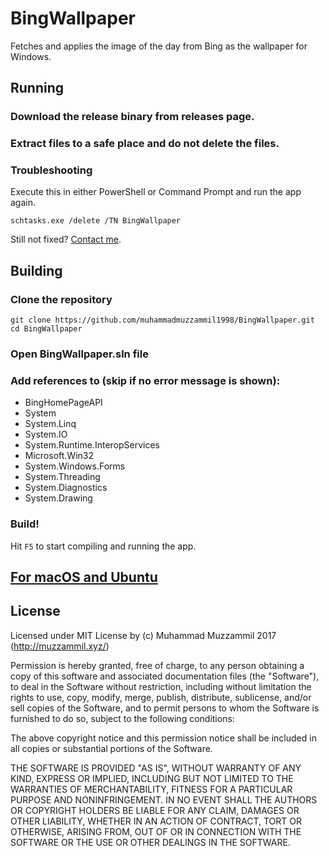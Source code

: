
# BingWallpaper
Fetches and applies the image of the day from Bing as the wallpaper for Windows.

## Running
### Download the release binary from releases page.
### Extract files to a safe place and do not delete the files.
### Troubleshooting
Execute this in either PowerShell or Command Prompt and run the app again.
```
schtasks.exe /delete /TN BingWallpaper
```
Still not fixed? [Contact me](https://github.com/muhammadmuzzammil1998/BingWallpaper/issues/new).

## Building
### Clone the repository
```
git clone https://github.com/muhammadmuzzammil1998/BingWallpaper.git
cd BingWallpaper
```
### Open BingWallpaper.sln file
### Add references to (skip if no error message is shown):
- BingHomePageAPI
- System
- System.Linq
- System.IO
- System.Runtime.InteropServices
- Microsoft.Win32
- System.Windows.Forms
- System.Threading
- System.Diagnostics
- System.Drawing
### Build!
Hit `F5` to start compiling and running the app.

## [For macOS and Ubuntu](https://github.com/nabeelomer/BingWallpapers)

## License
Licensed under MIT License by (c) Muhammad Muzzammil 2017 (http://muzzammil.xyz/)

Permission is hereby granted, free of charge, to any person obtaining a copy of this 
software and associated documentation files (the "Software"), to deal in the Software 
without restriction, including without limitation the rights to use, copy, modify, 
merge, publish, distribute, sublicense, and/or sell copies of the Software, and to 
permit persons to whom the Software is furnished to do so, subject to the following 
conditions:

The above copyright notice and this permission notice shall be included in all copies 
or substantial portions of the Software.

THE SOFTWARE IS PROVIDED "AS IS", WITHOUT WARRANTY OF ANY KIND, EXPRESS OR IMPLIED, 
INCLUDING BUT NOT LIMITED TO THE WARRANTIES OF MERCHANTABILITY, FITNESS FOR A PARTICULAR 
PURPOSE AND NONINFRINGEMENT. IN NO EVENT SHALL THE AUTHORS OR COPYRIGHT HOLDERS BE LIABLE 
FOR ANY CLAIM, DAMAGES OR OTHER LIABILITY, WHETHER IN AN ACTION OF CONTRACT, TORT OR 
OTHERWISE, ARISING FROM, OUT OF OR IN CONNECTION WITH THE SOFTWARE OR THE USE OR OTHER 
DEALINGS IN THE SOFTWARE.
